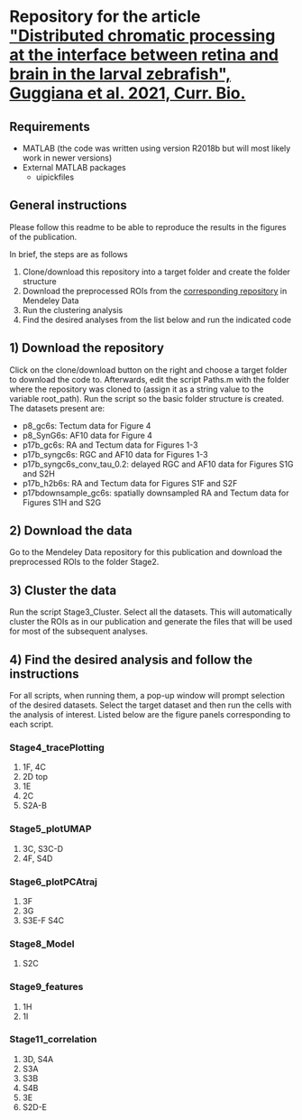 # Repository for the article ["Distributed chromatic processing at the interface between retina and brain in the larval zebrafish", Guggiana et al. 2021, Curr. Bio.](https://doi.org/10.1016/j.cub.2021.01.088)

## Requirements
- MATLAB (the code was written using version R2018b but will most likely work in newer versions)
- External MATLAB packages
  - uipickfiles

## General instructions
Please follow this readme to be able to reproduce the results in the figures of the publication.

In brief, the steps are as follows

1. Clone/download this repository into a target folder and create the folder structure
2. Download the preprocessed ROIs from the [corresponding repository](http://dx.doi.org/10.17632/szj869h34m.1) in Mendeley Data
3. Run the clustering analysis
4. Find the desired analyses from the list below and run the indicated code

## 1) Download the repository
Click on the clone/download button on the right and choose a target folder to download the code to. Afterwards, edit the script Paths.m with the folder where the repository was cloned to (assign it as a string value to the variable root_path). Run the script so the basic folder structure is created. The datasets present are:

- p8_gc6s: Tectum data for Figure 4
- p8_SynG6s: AF10 data for Figure 4
- p17b_gc6s: RA and Tectum data for Figures 1-3
- p17b_syngc6s: RGC and AF10 data for Figures 1-3
- p17b_syngc6s_conv_tau_0.2: delayed RGC and AF10 data for Figures S1G and S2H
- p17b_h2b6s: RA and Tectum data for Figures S1F and S2F
- p17bdownsample_gc6s: spatially downsampled RA and Tectum data for Figures S1H and S2G

## 2) Download the data
Go to the Mendeley Data repository for this publication and download the preprocessed ROIs to the folder Stage2.

## 3) Cluster the data
Run the script Stage3_Cluster. Select all the datasets. This will automatically cluster the ROIs as in our publication and generate the files that will be used for most of the subsequent analyses.

## 4) Find the desired analysis and follow the instructions
For all scripts, when running them, a pop-up window will prompt selection of the desired datasets. Select the target dataset and then run the cells with the analysis of interest. Listed below are the figure panels corresponding to each script.

### Stage4_tracePlotting
1. 1F, 4C
2. 2D top
3. 1E
4. 2C
5. S2A-B

### Stage5_plotUMAP
1. 3C, S3C-D
2. 4F, S4D

### Stage6_plotPCAtraj
1. 3F
2. 3G
3. S3E-F S4C

### Stage8_Model
1. S2C

### Stage9_features
1. 1H
2. 1I

### Stage11_correlation
1. 3D, S4A
2. S3A
3. S3B
4. S4B
5. 3E
6. S2D-E
